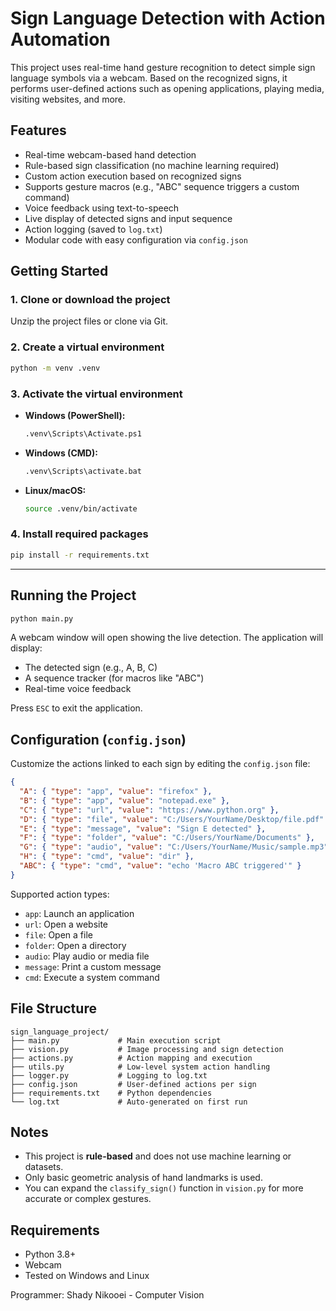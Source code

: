 # Sign Language Detection with Action Automation

This project uses real-time hand gesture recognition to detect simple sign language symbols via a webcam. Based on the recognized signs, it performs user-defined actions such as opening applications, playing media, visiting websites, and more.

## Features

- Real-time webcam-based hand detection
- Rule-based sign classification (no machine learning required)
- Custom action execution based on recognized signs
- Supports gesture macros (e.g., "ABC" sequence triggers a custom command)
- Voice feedback using text-to-speech
- Live display of detected signs and input sequence
- Action logging (saved to `log.txt`)
- Modular code with easy configuration via `config.json`


## Getting Started

### 1. Clone or download the project

Unzip the project files or clone via Git.

### 2. Create a virtual environment

```bash
python -m venv .venv
```

### 3. Activate the virtual environment

- **Windows (PowerShell):**

  ```bash
  .venv\Scripts\Activate.ps1
  ```

- **Windows (CMD):**

  ```bash
  .venv\Scripts\activate.bat
  ```

- **Linux/macOS:**

  ```bash
  source .venv/bin/activate
  ```

### 4. Install required packages

```bash
pip install -r requirements.txt
```

---

## Running the Project

```bash
python main.py
```

A webcam window will open showing the live detection. The application will display:
- The detected sign (e.g., A, B, C)
- A sequence tracker (for macros like "ABC")
- Real-time voice feedback

Press `ESC` to exit the application.


## Configuration (`config.json`)

Customize the actions linked to each sign by editing the `config.json` file:

```json
{
  "A": { "type": "app", "value": "firefox" },
  "B": { "type": "app", "value": "notepad.exe" },
  "C": { "type": "url", "value": "https://www.python.org" },
  "D": { "type": "file", "value": "C:/Users/YourName/Desktop/file.pdf" },
  "E": { "type": "message", "value": "Sign E detected" },
  "F": { "type": "folder", "value": "C:/Users/YourName/Documents" },
  "G": { "type": "audio", "value": "C:/Users/YourName/Music/sample.mp3" },
  "H": { "type": "cmd", "value": "dir" },
  "ABC": { "type": "cmd", "value": "echo 'Macro ABC triggered'" }
}
```

Supported action types:
- `app`: Launch an application
- `url`: Open a website
- `file`: Open a file
- `folder`: Open a directory
- `audio`: Play audio or media file
- `message`: Print a custom message
- `cmd`: Execute a system command


## File Structure

```
sign_language_project/
├── main.py             # Main execution script
├── vision.py           # Image processing and sign detection
├── actions.py          # Action mapping and execution
├── utils.py            # Low-level system action handling
├── logger.py           # Logging to log.txt
├── config.json         # User-defined actions per sign
├── requirements.txt    # Python dependencies
└── log.txt             # Auto-generated on first run
```


## Notes

- This project is **rule-based** and does not use machine learning or datasets.
- Only basic geometric analysis of hand landmarks is used.
- You can expand the `classify_sign()` function in `vision.py` for more accurate or complex gestures.

## Requirements

- Python 3.8+
- Webcam
- Tested on Windows and Linux

Programmer:
Shady Nikooei - Computer Vision
